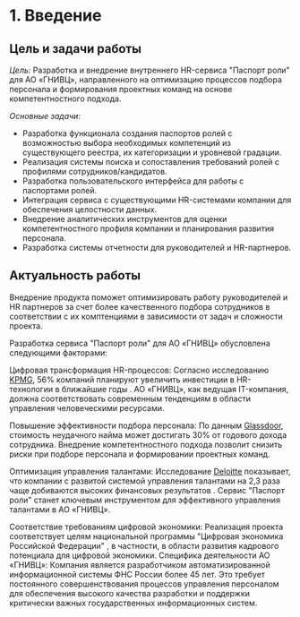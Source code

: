 # 1. Введение

##	Цель и задачи работы
*Цель:* Разработка и внедрение внутреннего HR-сервиса "Паспорт роли" для АО «ГНИВЦ», направленного на оптимизацию процессов подбора персонала и формирования проектных команд на основе компетентностного подхода.

*Основные задачи:*
* Разработка функционала создания паспортов ролей с возможностью выбора необходимых компетенций из существующего реестра, их категоризации и уровневой градации.
* Реализация системы поиска и сопоставления требований ролей с профилями сотрудников/кандидатов.
* Разработка пользовательского интерфейса для работы с паспортами ролей.
* Интеграция сервиса с существующими HR-системами компании для обеспечения целостности данных.
* Внедрение аналитических инструментов для оценки компетентностного профиля компании и планирования развития персонала.
* Разработка системы отчетности для руководителей и HR-партнеров.

##	Актуальность работы
Внедрение продукта поможет оптимизировать работу руководителей и HR партнеров за счет более качественного подбора сотрудников в соответствии с их комптенциями в зависимости от задач и сложности проекта.

Разработка сервиса "Паспорт роли" для АО «ГНИВЦ» обусловлена следующими факторами:

Цифровая трансформация HR-процессов: Согласно исследованию [KPMG](https://home.kpmg/xx/en/home/insights/2019/11/the-future-of-human-resources-2020.html), 56% компаний планируют увеличить инвестиции в HR-технологии в ближайшие годы . АО «ГНИВЦ», как ведущая IT-компания, должна соответствовать современным тенденциям в области управления человеческими ресурсами.

Повышение эффективности подбора персонала: По данным [Glassdoor](https://home.kpmg/xx/en/home/insights/2019/11/the-future-of-human-resources-2020.html), стоимость неудачного найма может достигать 30% от годового дохода сотрудника. Внедрение компетентностного подхода позволит снизить риски при подборе персонала и формировании проектных команд.

Оптимизация управления талантами: Исследование [Deloitte](https://home.kpmg/xx/en/home/insights/2019/11/the-future-of-human-resources-2020.html) показывает, что компании с развитой системой управления талантами на 2,3 раза чаще добиваются высоких финансовых результатов . Сервис "Паспорт роли" станет ключевым инструментом для эффективного управления талантами в АО «ГНИВЦ».

Соответствие требованиям цифровой экономики: Реализация проекта соответствует целям национальной программы "Цифровая экономика Российской Федерации" , в частности, в области развития кадрового потенциала для цифровой экономики.
Специфика деятельности АО «ГНИВЦ»: Компания является разработчиком автоматизированной информационной системы ФНС России более 45 лет. Это требует постоянного совершенствования процессов управления персоналом для обеспечения высокого качества разработки и поддержки критически важных государственных информационных систем.
